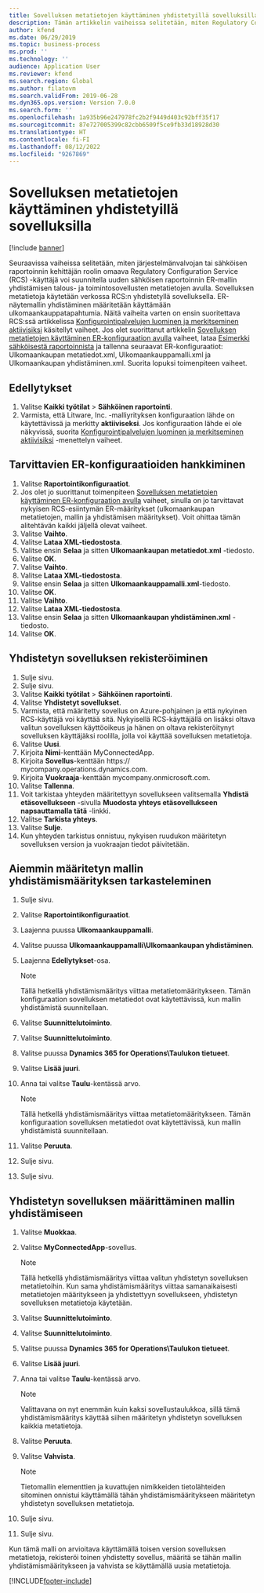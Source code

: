 ```yaml
---
title: Sovelluksen metatietojen käyttäminen yhdistetyillä sovelluksilla
description: Tämän artikkelin vaiheissa selitetään, miten Regulatory Configuration Servicen käyttäjä voi suunnitella uuden sähköisen raportoinnin mallin yhdistämisen käyttämällä metatietoja.
author: kfend
ms.date: 06/29/2019
ms.topic: business-process
ms.prod: ''
ms.technology: ''
audience: Application User
ms.reviewer: kfend
ms.search.region: Global
ms.author: filatovm
ms.search.validFrom: 2019-06-28
ms.dyn365.ops.version: Version 7.0.0
ms.search.form: ''
ms.openlocfilehash: 1a935b96e247978fc2b2f9449d403c92bff35f17
ms.sourcegitcommit: 87e727005399c82cbb6509f5ce9fb33d18928d30
ms.translationtype: HT
ms.contentlocale: fi-FI
ms.lasthandoff: 08/12/2022
ms.locfileid: "9267869"
---
```

# <a name="access-application-metadata-by-using-connected-applications"></a>Sovelluksen metatietojen käyttäminen yhdistetyillä sovelluksilla

[!include [banner](../../includes/banner.md)]

Seuraavissa vaiheissa selitetään, miten järjestelmänvalvojan tai sähköisen raportoinnin kehittäjän roolin omaava Regulatory Configuration Service (RCS) -käyttäjä voi suunnitella uuden sähköisen raportoinnin ER-mallin yhdistämisen talous- ja toimintosovellusten metatietojen avulla. Sovelluksen metatietoja käytetään verkossa RCS:n yhdistetyllä sovelluksella. ER-näytemallin yhdistäminen määritetään käyttämään ulkomaankauppatapahtumia. Näitä vaiheita varten on ensin suoritettava RCS:ssä artikkelissa [Konfigurointipalvelujen luominen ja merkitseminen aktiivisiksi](er-configuration-provider-mark-it-active-2016-11.md) käsitellyt vaiheet. Jos olet suorittanut artikkelin [Sovelluksen metatietojen käyttäminen ER-konfiguraation avulla](access-application-metadata-er-configuration.md) vaiheet, lataa [Esimerkki sähköisestä raportoinnista](https://download.microsoft.com/download/0/4/e/04e13839-e423-442b-a6c2-dd35b1045c2d/Dynamics%20365%20for%20Finance%20and%20Operations%208.1%20Electronic%20reporting%20task%20guides.zip) ja tallenna seuraavat ER-konfiguraatiot: Ulkomaankaupan metatiedot.xml, Ulkomaankauppamalli.xml ja Ulkomaankaupan yhdistäminen.xml. Suorita lopuksi toimenpiteen vaiheet.

## <a name="prerequisites"></a>Edellytykset
1. Valitse **Kaikki työtilat** > **Sähköinen raportointi**. 
2. Varmista, että Litware, Inc. -malliyrityksen konfiguraation lähde on käytettävissä ja merkitty **aktiiviseksi**. Jos konfiguraation lähde ei ole näkyvissä, suorita [Konfigurointipalvelujen luominen ja merkitseminen aktiivisiksi](er-configuration-provider-mark-it-active-2016-11.md) -menettelyn vaiheet. 

## <a name="get-required-er-configurations"></a>Tarvittavien ER-konfiguraatioiden hankkiminen
1. Valitse **Raportointikonfiguraatiot**. 
2. Jos olet jo suorittanut toimenpiteen [Sovelluksen metatietojen käyttäminen ER-konfiguraation avulla](access-application-metadata-er-configuration.md) vaiheet, sinulla on jo tarvittavat nykyisen RCS-esiintymän ER-määritykset (ulkomaankaupan metatietojen, mallin ja yhdistämisen määritykset). Voit ohittaa tämän alitehtävän kaikki jäljellä olevat vaiheet. 
3. Valitse **Vaihto**. 
4. Valitse **Lataa XML-tiedostosta**. 
5. Valitse ensin **Selaa** ja sitten **Ulkomaankaupan metatiedot.xml** -tiedosto. 
6. Valitse **OK**. 
7. Valitse **Vaihto**. 
8. Valitse **Lataa XML-tiedostosta**. 
9. Valitse ensin **Selaa** ja sitten **Ulkomaankauppamalli.xml**-tiedosto. 
10. Valitse **OK**. 
11. Valitse **Vaihto**. 
12. Valitse **Lataa XML-tiedostosta**. 
13. Valitse ensin **Selaa** ja sitten **Ulkomaankaupan yhdistäminen.xml** -tiedosto. 
14. Valitse **OK**. 

## <a name="register-a-connected-application"></a>Yhdistetyn sovelluksen rekisteröiminen
1. Sulje sivu. 
2. Sulje sivu. 
3. Valitse **Kaikki työtilat** > **Sähköinen raportointi**. 
4. Valitse **Yhdistetyt sovellukset**. 
5. Varmista, että määritetty sovellus on Azure-pohjainen ja että nykyinen RCS-käyttäjä voi käyttää sitä. Nykyisellä RCS-käyttäjällä on lisäksi oltava valitun sovelluksen käyttöoikeus ja hänen on oltava rekisteröitynyt sovelluksen käyttäjäksi roolilla, jolla voi käyttää sovelluksen metatietoja. 
6. Valitse **Uusi**. 
7. Kirjoita **Nimi**-kenttään MyConnectedApp. 
8. Kirjoita **Sovellus**-kenttään https:// mycompany.operations.dynamics.com. 
9. Kirjoita **Vuokraaja**-kenttään mycompany.onmicrosoft.com. 
10. Valitse **Tallenna**. 
11. Voit tarkistaa yhteyden määritettyyn sovellukseen valitsemalla **Yhdistä etäsovellukseen** -sivulla **Muodosta yhteys etäsovellukseen napsauttamalla tätä** -linkki. 
12. Valitse **Tarkista yhteys**. 
13. Valitse **Sulje**. 
14. Kun yhteyden tarkistus onnistuu, nykyisen ruudukon määritetyn sovelluksen version ja vuokraajan tiedot päivitetään. 

## <a name="review-existing-model-mapping-configuration"></a>Aiemmin määritetyn mallin yhdistämismäärityksen tarkasteleminen
1. Sulje sivu. 
2. Valitse **Raportointikonfiguraatiot**. 
3. Laajenna puussa **Ulkomaankauppamalli**. 
4. Valitse puussa **Ulkomaankauppamalli\Ulkomaankaupan yhdistäminen**. 
5. Laajenna **Edellytykset**-osa. 

    > [!NOTE]
    > Tällä hetkellä yhdistämismääritys viittaa metatietomääritykseen. Tämän konfiguraation sovelluksen metatiedot ovat käytettävissä, kun mallin yhdistämistä suunnitellaan. 

6. Valitse **Suunnittelutoiminto**. 
7. Valitse **Suunnittelutoiminto**. 
8. Valitse puussa **Dynamics 365 for Operations\Taulukon tietueet**. 
9. Valitse **Lisää juuri**. 
10. Anna tai valitse **Taulu**-kentässä arvo. 

    > [!NOTE]
    > Tällä hetkellä yhdistämismääritys viittaa metatietomääritykseen. Tämän konfiguraation sovelluksen metatiedot ovat käytettävissä, kun mallin yhdistämistä suunnitellaan. 

11. Valitse **Peruuta**. 
12. Sulje sivu. 
13. Sulje sivu. 

## <a name="assign-connected-application-to-model-mapping"></a>Yhdistetyn sovelluksen määrittäminen mallin yhdistämiseen 
1. Valitse **Muokkaa**. 
2. Valitse **MyConnectedApp**-sovellus. 

    > [!NOTE]
    > Tällä hetkellä yhdistämismääritys viittaa valitun yhdistetyn sovelluksen metatietoihin. Kun sama yhdistämismääritys viittaa samanaikaisesti metatietojen määritykseen ja yhdistettyyn sovellukseen, yhdistetyn sovelluksen metatietoja käytetään. 

3. Valitse **Suunnittelutoiminto**. 
4. Valitse **Suunnittelutoiminto**. 
5. Valitse puussa **Dynamics 365 for Operations\Taulukon tietueet**. 
6. Valitse **Lisää juuri**. 
7. Anna tai valitse **Taulu**-kentässä arvo. 

    > [!NOTE]
    > Valittavana on nyt enemmän kuin kaksi sovellustaulukkoa, sillä tämä yhdistämismääritys käyttää siihen määritetyn yhdistetyn sovelluksen kaikkia metatietoja. 

8. Valitse **Peruuta**. 
9. Valitse **Vahvista**. 

    > [!NOTE]
    > Tietomallin elementtien ja kuvattujen nimikkeiden tietolähteiden sitominen onnistui käyttämällä tähän yhdistämismääritykseen määritetyn yhdistetyn sovelluksen metatietoja. 

10. Sulje sivu. 
11. Sulje sivu. 

Kun tämä malli on arvioitava käyttämällä toisen version sovelluksen metatietoja, rekisteröi toinen yhdistetty sovellus, määritä se tähän mallin yhdistämismääritykseen ja vahvista se käyttämällä uusia metatietoja.


[!INCLUDE[footer-include](../../../../includes/footer-banner.md)]

